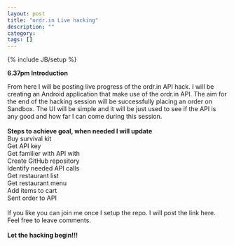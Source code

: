 ```yaml
---
layout: post
title: "ordr.in Live hacking"
description: ""
category: 
tags: []
---
```

{% include JB/setup %}
<br>
<p><b>6.37pm Introduction</b></p>
From here I will be posting live progress of the ordr.in API hack. I will be creating an Android application that make
use of the ordr.in API. The aim for the end of the hacking session will be successfully placing an order on Sandbox.
The UI will be simple and it will be just used to see if the API is any good and how far I can come during this session.
<br>
<br><b>Steps to achieve goal, when needed I will update</b><br>
Buy survival kit<br>
Get API key<br>
Get familier with API with<br>
Create GitHub repository<br>
Identify needed API calls<br>
Get restaurant list<br>
Get restaurant menu<br>
Add items to cart<br>
Sent order to API<br>
<br>
If you like you can join me once I setup the repo. I will post the link here. Feel free to leave comments. <br><br><b>Let the hacking begin!!!</b>
